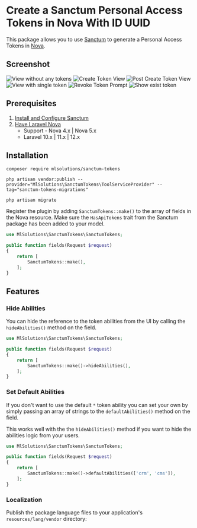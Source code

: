 # Create a Sanctum Personal Access Tokens in Nova With ID UUID

This package allows you to use [Sanctum](https://laravel.com/docs/12.x/sanctum) to generate a Personal Access Tokens in [Nova](https://nova.laravel.com/).

## Screenshot

![View without any tokens](./screenshots/p1.png)
![Create Token View](./screenshots/p2.png)
![Post Create Token View](./screenshots/p3.png)
![View with single token](./screenshots/p6.png)
![Revoke Token Prompt](./screenshots/p4.png)
![Show exist token](./screenshots/p5.png)

## Prerequisites

1. [Install and Configure Sanctum](https://laravel.com/docs/12.x/sanctum#installation)
2. [Have Laravel Nova](https://nova.laravel.com/)
   - Support - Nova 4.x | Nova 5.x
   - Laravel 10.x | 11.x | 12.x

## Installation
```shell
composer require mlsolutions/sanctum-tokens
```

```shell
php artisan vendor:publish --provider="MlSolutions\SanctumTokens\ToolServiceProvider" --tag="sanctum-tokens-migrations"
```
```shell
php artisan migrate
```

Register the plugin by adding `SanctumTokens::make()` to the array of fields in the Nova resource. Make sure the
`HasApiTokens` trait from the Sanctum package has been added to your model.

```php
use MlSolutions\SanctumTokens\SanctumTokens;

public function fields(Request $request)
{
    return [
        SanctumTokens::make(),
    ];
}

```

## Features

### Hide Abilities

You can hide the reference to the token abilities from the UI by calling the `hideAbilities()` method on the field.

```php
use MlSolutions\SanctumTokens\SanctumTokens;

public function fields(Request $request)
{
    return [
        SanctumTokens::make()->hideAbilities(),
    ];
}

```

### Set Default Abilities

If you don't want to use the default `*` token ability you can set your own by simply passing an array of strings to the `defaultAbilities()` method on the field.

This works well with the the `hideAbilities()` method if you want to hide the abilities logic from your users.

```php
use MlSolutions\SanctumTokens\SanctumTokens;

public function fields(Request $request)
{
    return [
        SanctumTokens::make()->defaultAbilities(['crm', 'cms']),
    ];
}
```

### Localization

Publish the package language files to your application's `resources/lang/vendor` directory:
